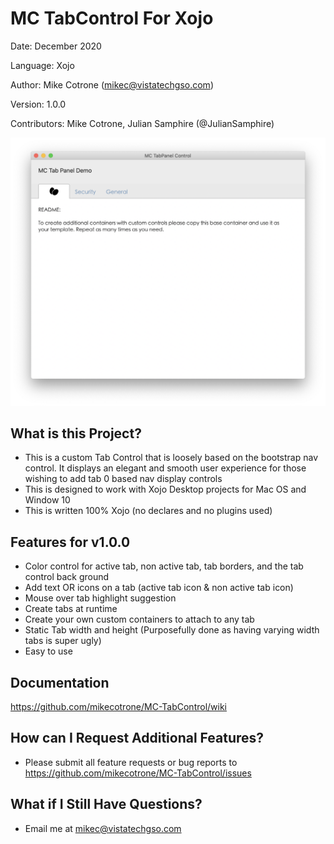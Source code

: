 MC TabControl For Xojo
======================

Date:           December 2020

Language:       Xojo 

Author:         Mike Cotrone (mikec@vistatechgso.com)

Version:        1.0.0

Contributors:   Mike Cotrone, Julian Samphire (@JulianSamphire)

 ![image](https://github.com/mikecotrone/MC-TabControl/blob/master/screenshots/mcTabPanelSS1.png)


What is this Project?
---------------------
- This is a custom Tab Control that is loosely based on the bootstrap nav control. It displays an elegant and smooth user experience for those wishing to add tab 0 based nav display controls
- This is designed to work with Xojo Desktop projects for Mac OS and Window 10
- This is written 100% Xojo (no declares and no plugins used)
  
  
Features for v1.0.0
---------------------
+ Color control for active tab, non active tab, tab borders, and the tab control back ground
+ Add text OR icons on a tab (active tab icon & non active tab icon)
+ Mouse over tab highlight suggestion
+ Create tabs at runtime
+ Create your own custom containers to attach to any tab
+ Static Tab width and height (Purposefully done as having varying width tabs is super ugly)
+ Easy to use

Documentation
---------------------
https://github.com/mikecotrone/MC-TabControl/wiki

How can I Request Additional Features?
---------------------
- Please submit all feature requests or bug reports to https://github.com/mikecotrone/MC-TabControl/issues

What if I Still Have Questions?
---------------------
- Email me at mikec@vistatechgso.com
